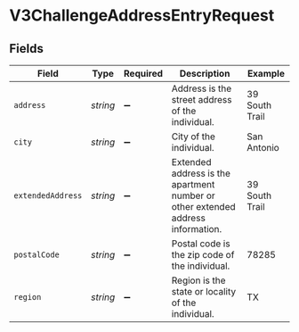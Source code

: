# V3ChallengeAddressEntryRequest


## Fields

| Field                                                                           | Type                                                                            | Required                                                                        | Description                                                                     | Example                                                                         |
| ------------------------------------------------------------------------------- | ------------------------------------------------------------------------------- | ------------------------------------------------------------------------------- | ------------------------------------------------------------------------------- | ------------------------------------------------------------------------------- |
| `address`                                                                       | *string*                                                                        | :heavy_minus_sign:                                                              | Address is the street address of the individual.                                | 39 South Trail                                                                  |
| `city`                                                                          | *string*                                                                        | :heavy_minus_sign:                                                              | City of the individual.                                                         | San Antonio                                                                     |
| `extendedAddress`                                                               | *string*                                                                        | :heavy_minus_sign:                                                              | Extended address is the apartment number or other extended address information. | 39 South Trail                                                                  |
| `postalCode`                                                                    | *string*                                                                        | :heavy_minus_sign:                                                              | Postal code is the zip code of the individual.                                  | 78285                                                                           |
| `region`                                                                        | *string*                                                                        | :heavy_minus_sign:                                                              | Region is the state or locality of the individual.                              | TX                                                                              |